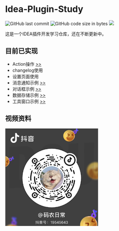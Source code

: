 # Idea-Plugin-Study

![GitHub last commit](https://img.shields.io/github/last-commit/zhouyi-up/Idea-plugin)
![GitHub code size in bytes](https://img.shields.io/github/languages/code-size/zhouyi-up/Idea-plugin)
![](https://img.shields.io/badge/JDK-17-blue)


这是一个IDEA插件开发学习仓库，还在不断更新中。

## 目前已实现

- Action操作 [>>](doc/操作Action.md)
- changelog使用
- 设置页面使用
- 消息通知示例 [>>](doc/消息通知.md)
- 对话框示例 [>>](doc/对话框.md)
- 数据存储示例 [>>](doc/数据存储.md)
- 工具窗口示例 [>>](doc/工具窗口.md)

## 视频资料

<img src="doc/assets/douyin.png" style="width:300px" alt="抖音码"/>

